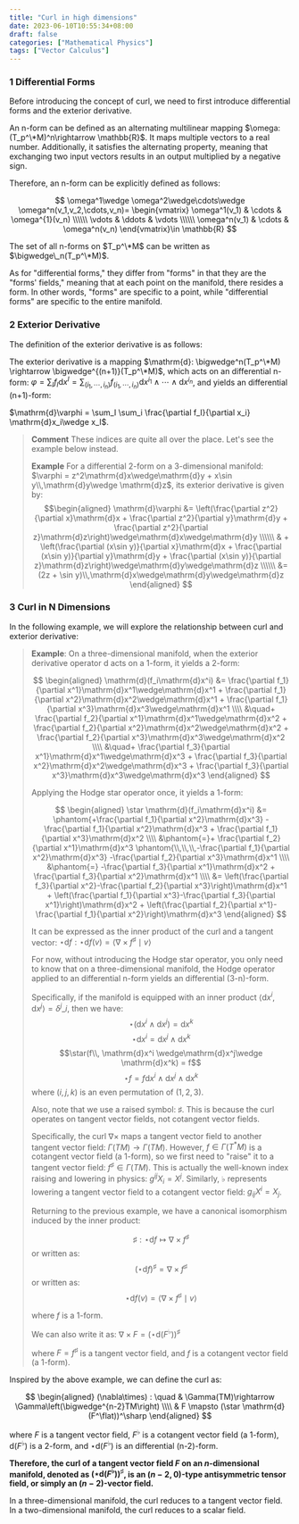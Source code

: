 ```yaml
---
title: "Curl in high dimensions"
date: 2023-06-10T10:55:34+08:00
draft: false
categories: ["Mathematical Physics"]
tags: ["Vector Calculus"]
---
```


### 1 Differential Forms

Before introducing the concept of curl, we need to first introduce differential forms and the exterior derivative.

An n-form can be defined as an alternating multilinear mapping $\omega:(T_p^\*M)^n\rightarrow \mathbb{R}$. It maps multiple vectors to a real number. Additionally, it satisfies the alternating property, meaning that exchanging two input vectors results in an output multiplied by a negative sign.

Therefore, an n-form can be explicitly defined as follows:

$$
\omega^1\wedge \omega^2\wedge\cdots\wedge \omega^n(v_1,v_2,\cdots,v_n)= \begin{vmatrix} \omega^1(v_1) & \cdots & \omega^{1}(v_n) \\\\\\ \vdots & \ddots & \vdots \\\\\\ \omega^n(v_1) & \cdots & \omega^n(v_n) \end{vmatrix}\in \mathbb{R}
$$

The set of all n-forms on $T_p^\*M$ can be written as $\bigwedge\_n(T_p^\*M)$.

As for "differential forms," they differ from "forms" in that they are the "forms' fields," meaning that at each point on the manifold, there resides a form. In other words, "forms" are specific to a point, while "differential forms" are specific to the entire manifold.

### 2 Exterior Derivative

The definition of the exterior derivative is as follows:

The exterior derivative is a mapping $\mathrm{d}: \bigwedge^n(T_p^\*M) \rightarrow \bigwedge^{(n+1)}(T_p^\*M)$, which acts on an differential n-form: $\varphi = \sum_I f_I \mathrm{d}x^I = \sum_{(i_1,\cdots,i_n)} f_{(i_1,\cdots,i_n)} \mathrm{d}x^{i_1}\wedge\cdots\wedge\mathrm{d}x^{i_n}$, and yields an differential (n+1)-form:

$\mathrm{d}\varphi = \sum_I \sum_i \frac{\partial f_I}{\partial x_i} \mathrm{d}x_i\wedge x_I$.

> **Comment** These indices are quite all over the place. Let's see the example below instead.
> 
> **Example** For a differential 2-form on a 3-dimensional manifold: $\varphi = z^2\mathrm{d}x\wedge\mathrm{d}y + x\sin y\\,\mathrm{d}y\wedge \mathrm{d}z$, its exterior derivative is given by: $$\begin{aligned} \mathrm{d}\varphi &= \left(\frac{\partial z^2}{\partial x}\mathrm{d}x + \frac{\partial z^2}{\partial y}\mathrm{d}y + \frac{\partial z^2}{\partial z}\mathrm{d}z\right)\wedge\mathrm{d}x\wedge\mathrm{d}y \\\\\\ & + \left(\frac{\partial (x\sin y)}{\partial x}\mathrm{d}x + \frac{\partial (x\sin y)}{\partial y}\mathrm{d}y + \frac{\partial (x\sin y)}{\partial z}\mathrm{d}z\right)\wedge\mathrm{d}y\wedge\mathrm{d}z \\\\\\ &= (2z + \sin y)\\,\mathrm{d}x\wedge\mathrm{d}y\wedge\mathrm{d}z \end{aligned} $$

### 3 Curl in N Dimensions

In the following example, we will explore the relationship between curl and exterior derivative:

> **Example**: On a three-dimensional manifold, when the exterior derivative operator $\mathrm{d}$ acts on a 1-form, it yields a 2-form:
> 
> $$
> \begin{aligned}
> \mathrm{d}(f_i\mathrm{d}x^i) &= \frac{\partial f_1}{\partial x^1}\mathrm{d}x^1\wedge\mathrm{d}x^1 + \frac{\partial f_1}{\partial x^2}\mathrm{d}x^2\wedge\mathrm{d}x^1 + \frac{\partial f_1}{\partial x^3}\mathrm{d}x^3\wedge\mathrm{d}x^1 \\\\
> &\quad+ \frac{\partial f_2}{\partial x^1}\mathrm{d}x^1\wedge\mathrm{d}x^2 + \frac{\partial f_2}{\partial x^2}\mathrm{d}x^2\wedge\mathrm{d}x^2 + \frac{\partial f_2}{\partial x^3}\mathrm{d}x^3\wedge\mathrm{d}x^2 \\\\
> &\quad+ \frac{\partial f_3}{\partial x^1}\mathrm{d}x^1\wedge\mathrm{d}x^3 + \frac{\partial f_3}{\partial x^2}\mathrm{d}x^2\wedge\mathrm{d}x^3 + \frac{\partial f_3}{\partial x^3}\mathrm{d}x^3\wedge\mathrm{d}x^3
> \end{aligned}
> $$
> 
> Applying the Hodge star operator once, it yields a 1-form:
> 
> $$
> \begin{aligned}
> \star \mathrm{d}(f_i\mathrm{d}x^i) &= \phantom{+\frac{\partial f_1}{\partial x^2}\mathrm{d}x^3} -\frac{\partial f_1}{\partial x^2}\mathrm{d}x^3 + \frac{\partial f_1}{\partial x^3}\mathrm{d}x^2 \\\\
> &\phantom{=}+ \frac{\partial f_2}{\partial x^1}\mathrm{d}x^3 \phantom{\\,\\,\\,-\frac{\partial f_1}{\partial x^2}\mathrm{d}x^3} -\frac{\partial f_2}{\partial x^3}\mathrm{d}x^1 \\\\
> &\phantom{=} -\frac{\partial f_3}{\partial x^1}\mathrm{d}x^2 + \frac{\partial f_3}{\partial x^2}\mathrm{d}x^1 \\\\
> &= \left(\frac{\partial f_3}{\partial x^2}-\frac{\partial f_2}{\partial x^3}\right)\mathrm{d}x^1 + \left(\frac{\partial f_1}{\partial x^3}-\frac{\partial f_3}{\partial x^1}\right)\mathrm{d}x^2 + \left(\frac{\partial f_2}{\partial x^1}-\frac{\partial f_1}{\partial x^2}\right)\mathrm{d}x^3
> \end{aligned}
> $$
> 
> It can be expressed as the inner product of the curl and a tangent vector: $\star\mathrm{d}f:\star\mathrm{d}f(v)=\langle \nabla \times f^{\sharp}\mid v \rangle$
> 
> For now, without introducing the Hodge star operator, you only need to know that on a three-dimensional manifold, the Hodge operator applied to an differential n-form yields an differential (3-n)-form.
> 
> Specifically, if the manifold is equipped with an inner product $\langle\mathrm{d}x^i,\mathrm{d}x^j\rangle=\delta^{j}\_i$, then we have:
> $$
> \star(\mathrm{d}x^i \wedge \mathrm{d}x^j) = \mathrm{d}x^k
> $$
> $$\star\mathrm{d}x^i = \mathrm{d}x^j\wedge \mathrm{d}x^k$$
> $$\star(f\\, \mathrm{d}x^i \wedge\mathrm{d}x^j\wedge \mathrm{d}x^k) = f$$
> $$\star f = f\mathrm{d}x^i \wedge\mathrm{d}x^j\wedge \mathrm{d}x^k$$
> where $(i,j,k)$ is an even permutation of $(1,2,3)$.
> 
> Also, note that we use a raised symbol: $\sharp$. This is because the curl operates on tangent vector fields, not cotangent vector fields.
> 
> Specifically, the curl $\nabla\times$ maps a tangent vector field to another tangent vector field: $\Gamma(TM)\rightarrow \Gamma(TM)$. However, $f\in \Gamma(T^*M)$ is a cotangent vector field (a 1-form), so we first need to "raise" it to a tangent vector field: $f^\sharp\in \Gamma(TM)$. This is actually the well-known index raising and lowering in physics: $g^{ij}X_i=X^j$. Similarly, $\flat$ represents lowering a tangent vector field to a cotangent vector field: $g_{ij}X^i=X_j$.
> 
> Returning to the previous example, we have a canonical isomorphism induced by the inner product:
> 
> $$
> \sharp: \star \mathrm{d}f \mapsto \nabla\times f^\sharp
> $$
> or written as:
> $$
> (\star \mathrm{d}f)^\sharp = \nabla\times f^\sharp
> $$
> or written as:
> $$
> \star \mathrm{d}f(v) = \langle\nabla\times f^\sharp\mid v\rangle
> $$
> 
> where $f$ is a 1-form.
> 
> We can also write it as: $\nabla\times F=(\star \mathrm{d} (F^\flat))^\sharp$
> 
> where $F=f^\sharp$ is a tangent vector field, and $f$ is a cotangent vector field (a 1-form).

Inspired by the above example, we can define the curl as:

$$
\begin{aligned}
(\nabla\times) : \quad & \Gamma(TM)\rightarrow \Gamma\left(\bigwedge^{n-2}TM\right) \\\\
& F \mapsto (\star \mathrm{d} (F^\flat))^\sharp
\end{aligned}
$$

where $F$ is a tangent vector field, $F^\flat$ is a cotangent vector field (a 1-form), $\mathrm{d} (F^\flat)$ is a 2-form, and $\star \mathrm{d} (F^\flat)$ is an differential (n-2)-form.

**Therefore, the curl of a tangent vector field $F$ on an $n$-dimensional manifold, denoted as $(\star \mathrm{d} (F^\flat))^\sharp$, is an $(n-2,0)$-type antisymmetric tensor field, or simply an $(n-2)$-vector field.**

In a three-dimensional manifold, the curl reduces to a tangent vector field. In a two-dimensional manifold, the curl reduces to a scalar field.


